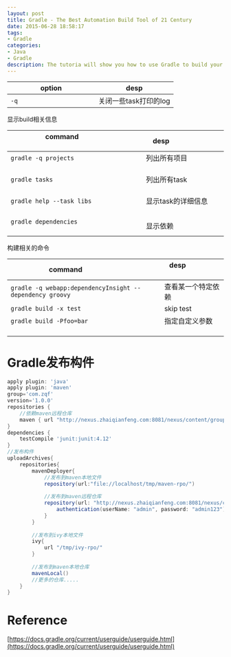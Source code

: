 ```yaml
---
layout: post
title: Gradle - The Best Automation Build Tool of 21 Century
date: 2015-06-28 18:58:17
tags:
- Gradle
categories: 
- Java
- Gradle
description: The tutoria will show you how to use Gradle to build your project.
---
```


|                    option                    |   desp                           | 
| -------------------------------------------- | -------------------------------- | 
| `-q`                                         | 关闭一些task打印的log              | 


显示build相关信息    

|                    command                                       |   desp                           | 
| ---------------------------------------------------------------- | -------------------------------- | 
| `gradle -q projects`                                             | 列出所有项目                       | 
| `gradle tasks`                                                   | 列出所有task                       |
| `gradle help --task libs`                                        | 显示task的详细信息                  |
| `gradle dependencies`                                            | 显示依赖                           |


构建相关的命令

|                    command                                       |   desp                           | 
| ---------------------------------------------------------------- | -------------------------------- | 
| `gradle -q webapp:dependencyInsight --dependency groovy`         | 查看某一个特定依赖                  | 
| `gradle build -x test`                                           | skip test                        |
| `gradle build -Pfoo=bar`                                         | 指定自定义参数                     |


# Gradle发布构件
```gradle
apply plugin: 'java'
apply plugin: 'maven'
group='com.zqf'
version='1.0.0'
repositories {
	//依赖maven远程仓库
	maven { url "http://nexus.zhaiqianfeng.com:8081/nexus/content/groups/public" }
}
dependencies {
    testCompile 'junit:junit:4.12'
}
//发布构件
uploadArchives{
	repositories{
		mavenDeployer{
			//发布到maven本地文件
			repository(url:"file://localhost/tmp/maven-rpo/")
			
			//发布到maven远程仓库
			repository(url: "http://nexus.zhaiqianfeng.com:8081/nexus/content/repositories/thirdparty/") {
			    authentication(userName: "admin", password: "admin123")
			}
		}	
		
		//发布到ivy本地文件
		ivy{
			url "/tmp/ivy-rpo/"
		}
		
		//发布到maven本地仓库
		mavenLocal()
		//更多的仓库.....
	}
}

```








# Reference
[https://docs.gradle.org/current/userguide/userguide.html](https://docs.gradle.org/current/userguide/userguide.html)










